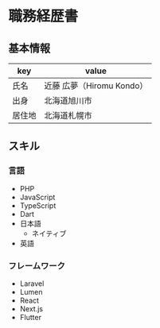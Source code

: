 # 職務経歴書

## 基本情報

|key|value|
|---|-----|
|氏名| 近藤 広夢（Hiromu Kondo）|
|出身|北海道旭川市|
|居住地|北海道札幌市|

## スキル
### 言語

- PHP
- JavaScript
- TypeScript
- Dart
- 日本語
  - ネイティブ
- 英語

### フレームワーク

- Laravel
- Lumen
- React
- Next.js
- Flutter
